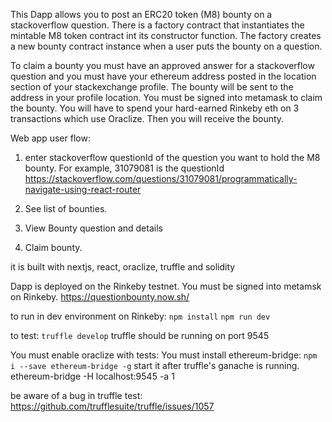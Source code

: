 This Dapp allows you to post an ERC20 token (M8) bounty on a stackoverflow question.  There is a factory contract that instantiates the mintable M8 token contract int its constructor function. The factory creates a new bounty contract instance when a user puts the bounty on a question.

To claim a bounty you must have an approved answer for a stackoverflow question and you must have your ethereum address posted in the location section of your stackexchange profile. The bounty will be sent to the address in your profile location. You must be signed into metamask to claim the bounty. You will have to spend your hard-earned Rinkeby eth on 3 transactions which use Oraclize. Then you will receive the bounty.


Web app user flow:
1) enter stackoverflow questionId of the question you want to hold the M8 bounty.
For example, 31079081 is the questionId
https://stackoverflow.com/questions/31079081/programmatically-navigate-using-react-router

2) See list of bounties.

3) View Bounty question and details

4) Claim bounty.


it is built with nextjs, react, oraclize, truffle and solidity


Dapp is deployed on the Rinkeby testnet.  You must be signed into metamsk on Rinkeby.
https://questionbounty.now.sh/




to run in dev environment on Rinkeby:
```npm install```
```npm run dev```


to test:
```truffle develop```
truffle should be running on port 9545

You must enable oraclize with tests:
You must install ethereum-bridge: ```npm i --save ethereum-bridge -g```
start it after truffle's ganache is running. ethereum-bridge -H localhost:9545 -a 1

be aware of a bug in truffle test: https://github.com/trufflesuite/truffle/issues/1057
